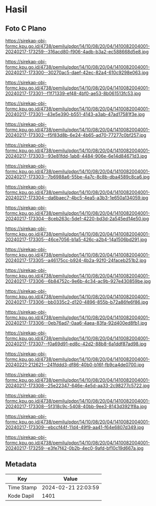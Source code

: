 # Hasil

## Foto C Plano

https://sirekap-obj-formc.kpu.go.id/4738/pemilu/pdpr/14/10/08/20/04/1410082004001-20240217-173259--316acd80-f906-4adb-b3a2-ec588668d5e8.jpg

https://sirekap-obj-formc.kpu.go.id/4738/pemilu/pdpr/14/10/08/20/04/1410082004001-20240217-173300--30270ac5-daef-42ec-82a4-610c9298e063.jpg

https://sirekap-obj-formc.kpu.go.id/4738/pemilu/pdpr/14/10/08/20/04/1410082004001-20240217-173301--f1f71339-ef48-4bf0-ae53-8b061513fc53.jpg

https://sirekap-obj-formc.kpu.go.id/4738/pemilu/pdpr/14/10/08/20/04/1410082004001-20240217-173301--43e5e390-b551-4143-a3ab-47ad17581f3e.jpg

https://sirekap-obj-formc.kpu.go.id/4738/pemilu/pdpr/14/10/08/20/04/1410082004001-20240217-173302--f5f83d8b-6e24-4b65-ad70-77277c0bf257.jpg

https://sirekap-obj-formc.kpu.go.id/4738/pemilu/pdpr/14/10/08/20/04/1410082004001-20240217-173303--93e81fdd-1ab8-4484-906e-6e14d84671d3.jpg

https://sirekap-obj-formc.kpu.go.id/4738/pemilu/pdpr/14/10/08/20/04/1410082004001-20240217-173303--7b6988a6-55be-4a7c-8c8b-dba4589c8ca6.jpg

https://sirekap-obj-formc.kpu.go.id/4738/pemilu/pdpr/14/10/08/20/04/1410082004001-20240217-173304--da6baec7-4bc5-4ea5-a3b3-1e650a134059.jpg

https://sirekap-obj-formc.kpu.go.id/4738/pemilu/pdpr/14/10/08/20/04/1410082004001-20240217-173304--8ceb263c-5de1-4220-bd3d-2a545ed14e50.jpg

https://sirekap-obj-formc.kpu.go.id/4738/pemilu/pdpr/14/10/08/20/04/1410082004001-20240217-173305--46ce7056-b1a5-426c-a2b4-14a1506bd291.jpg

https://sirekap-obj-formc.kpu.go.id/4738/pemilu/pdpr/14/10/08/20/04/1410082004001-20240217-173305--a46175cc-b924-4b2a-92f0-24faceb251b2.jpg

https://sirekap-obj-formc.kpu.go.id/4738/pemilu/pdpr/14/10/08/20/04/1410082004001-20240217-173306--6b84752c-9e6b-4c34-ac9b-927e430859be.jpg

https://sirekap-obj-formc.kpu.go.id/4738/pemilu/pdpr/14/10/08/20/04/1410082004001-20240217-173306--bb0335c2-d120-4896-855b-b72a86fe6f86.jpg

https://sirekap-obj-formc.kpu.go.id/4738/pemilu/pdpr/14/10/08/20/04/1410082004001-20240217-173306--0eb76ad7-0aa6-4aea-83fa-92d400ed8fb1.jpg

https://sirekap-obj-formc.kpu.go.id/4738/pemilu/pdpr/14/10/08/20/04/1410082004001-20240217-173307--f0a69d91-ed8c-42d2-88b8-6a1ddf87ad98.jpg

https://sirekap-obj-formc.kpu.go.id/4738/pemilu/pdpr/14/10/08/20/04/1410082004001-20240221-212621--241fddd3-df86-40b0-b16f-fb9ca4de0700.jpg

https://sirekap-obj-formc.kpu.go.id/4738/pemilu/pdpr/14/10/08/20/04/1410082004001-20240217-173308--25e22347-646e-4e5d-aa33-2c98277c5722.jpg

https://sirekap-obj-formc.kpu.go.id/4738/pemilu/pdpr/14/10/08/20/04/1410082004001-20240217-173308--5f318c9c-5408-40bb-9ee3-8143d3921f8a.jpg

https://sirekap-obj-formc.kpu.go.id/4738/pemilu/pdpr/14/10/08/20/04/1410082004001-20240217-173309--ebccf44f-11d4-49f9-aa41-f64e6807d349.jpg

https://sirekap-obj-formc.kpu.go.id/4738/pemilu/pdpr/14/10/08/20/04/1410082004001-20240217-173259--e3fe7f42-0b2b-4ec0-9afd-bf10c19d667a.jpg


## Metadata

| Key        | Value               |
| ---------- | ------------------- |
| Time Stamp | 2024-02-21 22:03:59 |
| Kode Dapil | 1401                |



